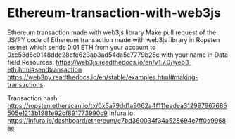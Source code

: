 # Ethereum-transaction-with-web3js
Ethereum transaction made with web3js library
Make pull request of the JS/PY code of Ethereum transaction made with web3js library in Ropsten testnet which sends 0.01 ETH from your account to 0xc53d6c0148ddc28efe623ab3ad54da5c7779b25c with your name in Data field
Resources:
https://web3js.readthedocs.io/en/v1.7.0/web3-eth.html#sendtransaction
https://web3py.readthedocs.io/en/stable/examples.html#making-transactions

Transaction hash: https://ropsten.etherscan.io/tx/0x5a79dd1a9062a4f111eadea312997967685505e1213b1981e92cf891773990c9
Infura.io: https://infura.io/dashboard/ethereum/e7bd360034f34a528694e7ff0d9968ae

